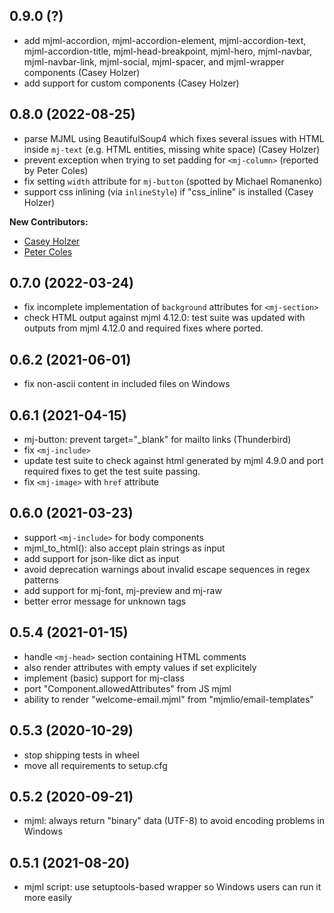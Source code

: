 
0.9.0 (?)
------------------

- add mjml-accordion, mjml-accordion-element, mjml-accordion-text, mjml-accordion-title, mjml-head-breakpoint, mjml-hero, mjml-navbar, mjml-navbar-link, mjml-social, mjml-spacer, and mjml-wrapper components (Casey Holzer)
- add support for custom components (Casey Holzer)


0.8.0 (2022-08-25)
------------------

- parse MJML using BeautifulSoup4 which fixes several issues with HTML inside
  `mj-text` (e.g. HTML entities, missing white space) (Casey Holzer)
- prevent exception when trying to set padding for `<mj-column>` (reported by Peter Coles)
- fix setting `width` attribute for `mj-button` (spotted by Michael Romanenko)
- support css inlining (via `inlineStyle`) if "css_inline" is installed (Casey Holzer)

**New Contributors:**

- [Casey Holzer](https://www.github.com/caseyjhol)
- [Peter Coles](https://www.github.com/mrcoles)


0.7.0 (2022-03-24)
------------------

- fix incomplete implementation of `background` attributes for `<mj-section>`
- check HTML output against mjml 4.12.0: test suite was updated with outputs
  from mjml 4.12.0 and required fixes where ported.


0.6.2 (2021-06-01)
------------------

- fix non-ascii content in included files on Windows


0.6.1 (2021-04-15)
------------------

- mj-button: prevent target="_blank" for mailto links (Thunderbird)
- fix `<mj-include>`
- update test suite to check against html generated by mjml 4.9.0 and
  port required fixes to get the test suite passing.
- fix `<mj-image>` with `href` attribute


0.6.0 (2021-03-23)
------------------

- support `<mj-include>` for body components
- mjml_to_html(): also accept plain strings as input
- add support for json-like dict as input
- avoid deprecation warnings about invalid escape sequences in regex patterns
- add support for mj-font, mj-preview and mj-raw
- better error message for unknown tags


0.5.4 (2021-01-15)
------------------

- handle `<mj-head>` section containing HTML comments
- also render attributes with empty values if set explicitely
- implement (basic) support for mj-class
- port "Component.allowedAttributes" from JS mjml
- ability to render "welcome-email.mjml" from "mjmlio/email-templates"


0.5.3 (2020-10-29)
------------------

- stop shipping tests in wheel
- move all requirements to setup.cfg


0.5.2 (2020-09-21)
------------------

- mjml: always return "binary" data (UTF-8) to avoid encoding problems in Windows


0.5.1 (2021-08-20)
------------------

- mjml script: use setuptools-based wrapper so Windows users can run it more easily

